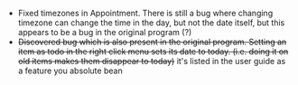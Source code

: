 - Fixed timezones in Appointment. There is still a bug where changing timezone can change the time in the day, but not the date itself, but this appears to be a bug in the original program (?)
- ~~Discovered bug which is also present in the original program. Setting an item as todo in the right click menu sets its date to today. (i.e. doing it on old items makes them disappear to today)~~ it's listed in the user guide as a feature you absolute bean
